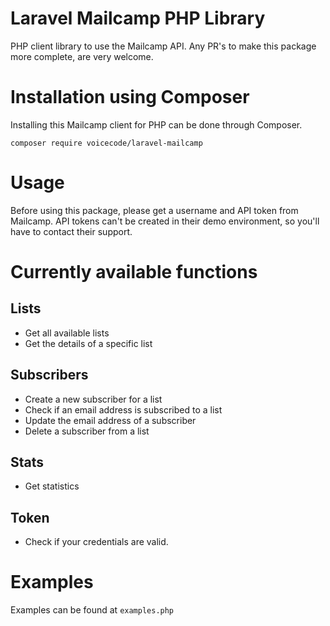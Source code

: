 # Laravel Mailcamp PHP Library

PHP client library to use the Mailcamp API.
Any PR's to make this package more complete, are very welcome.

# Installation using Composer
Installing this Mailcamp client for PHP can be done through Composer.

`composer require voicecode/laravel-mailcamp`

# Usage
Before using this package, please get a username and API token from Mailcamp. 
API tokens can't be created in their demo environment, so you'll have to contact their support.

# Currently available functions

## Lists
- Get all available lists
- Get the details of a specific list

## Subscribers
- Create a new subscriber for a list
- Check if an email address is subscribed to a list
- Update the email address of a subscriber
- Delete a subscriber from a list

## Stats
- Get statistics

## Token
- Check if your credentials are valid.

# Examples
Examples can be found at `examples.php`
